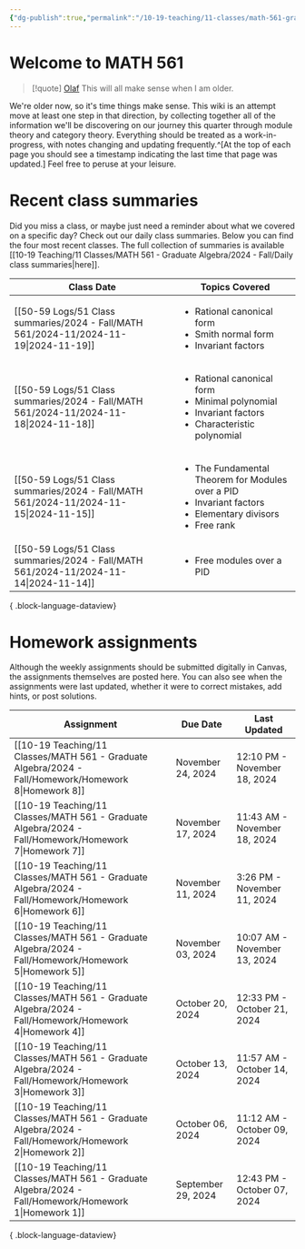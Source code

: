 ```yaml
---
{"dg-publish":true,"permalink":"/10-19-teaching/11-classes/math-561-graduate-algebra/2024-fall/math-561-home/","updated":"2024-09-30T19:46:19-07:00"}
---
```


# Welcome to MATH 561

> [!quote] [Olaf](https://en.wikipedia.org/wiki/Olaf_(Frozen))
> This will all make sense when I am older.

We're older now, so it's time things make sense. This wiki is an attempt move at least one step in that direction, by collecting together all of the information we'll be discovering on our journey this quarter through module theory and category theory. Everything should be treated as a work-in-progress, with notes changing and updating frequently.^[At the top of each page you should see a timestamp indicating the last time that page was updated.] Feel free to peruse at your leisure.

# Recent class summaries

Did you miss a class, or maybe just need a reminder about what we covered on a specific day? Check out our daily class summaries. Below you can find the four most recent classes. The full collection of summaries is available [[10-19 Teaching/11 Classes/MATH 561 - Graduate Algebra/2024 - Fall/Daily class summaries\|here]].

| Class Date                                                                               | Topics Covered                                                                                                                           |
| ---------------------------------------------------------------------------------------- | ---------------------------------------------------------------------------------------------------------------------------------------- |
| [[50-59 Logs/51 Class summaries/2024 - Fall/MATH 561/2024-11/2024-11-19\|2024-11-19]] | <ul><li>Rational canonical form</li><li>Smith normal form</li><li>Invariant factors</li></ul>                                            |
| [[50-59 Logs/51 Class summaries/2024 - Fall/MATH 561/2024-11/2024-11-18\|2024-11-18]] | <ul><li>Rational canonical form</li><li>Minimal polynomial</li><li>Invariant factors</li><li>Characteristic polynomial</li></ul>         |
| [[50-59 Logs/51 Class summaries/2024 - Fall/MATH 561/2024-11/2024-11-15\|2024-11-15]] | <ul><li>The Fundamental Theorem for Modules over a PID</li><li>Invariant factors</li><li>Elementary divisors</li><li>Free rank</li></ul> |
| [[50-59 Logs/51 Class summaries/2024 - Fall/MATH 561/2024-11/2024-11-14\|2024-11-14]] | <ul><li>Free modules over a PID</li></ul>                                                                                                |

{ .block-language-dataview}

# Homework assignments

Although the weekly assignments should be submitted digitally in Canvas, the assignments themselves are posted here. You can also see when the assignments were last updated, whether it were to correct mistakes, add hints, or post solutions.

| Assignment                                                                                               | Due Date           | Last Updated                 |
| -------------------------------------------------------------------------------------------------------- | ------------------ | ---------------------------- |
| [[10-19 Teaching/11 Classes/MATH 561 - Graduate Algebra/2024 - Fall/Homework/Homework 8\|Homework 8]] | November 24, 2024  | 12:10 PM - November 18, 2024 |
| [[10-19 Teaching/11 Classes/MATH 561 - Graduate Algebra/2024 - Fall/Homework/Homework 7\|Homework 7]] | November 17, 2024  | 11:43 AM - November 18, 2024 |
| [[10-19 Teaching/11 Classes/MATH 561 - Graduate Algebra/2024 - Fall/Homework/Homework 6\|Homework 6]] | November 11, 2024  | 3:26 PM - November 11, 2024  |
| [[10-19 Teaching/11 Classes/MATH 561 - Graduate Algebra/2024 - Fall/Homework/Homework 5\|Homework 5]] | November 03, 2024  | 10:07 AM - November 13, 2024 |
| [[10-19 Teaching/11 Classes/MATH 561 - Graduate Algebra/2024 - Fall/Homework/Homework 4\|Homework 4]] | October 20, 2024   | 12:33 PM - October 21, 2024  |
| [[10-19 Teaching/11 Classes/MATH 561 - Graduate Algebra/2024 - Fall/Homework/Homework 3\|Homework 3]] | October 13, 2024   | 11:57 AM - October 14, 2024  |
| [[10-19 Teaching/11 Classes/MATH 561 - Graduate Algebra/2024 - Fall/Homework/Homework 2\|Homework 2]] | October 06, 2024   | 11:12 AM - October 09, 2024  |
| [[10-19 Teaching/11 Classes/MATH 561 - Graduate Algebra/2024 - Fall/Homework/Homework 1\|Homework 1]] | September 29, 2024 | 12:43 PM - October 07, 2024  |

{ .block-language-dataview}
